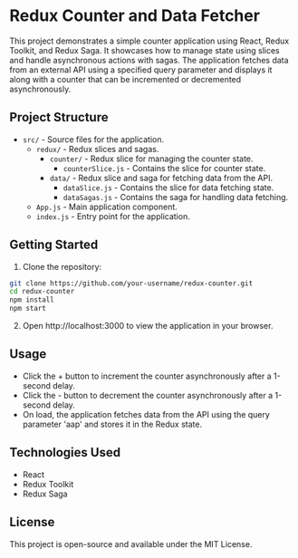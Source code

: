# Redux Counter and Data Fetcher

This project demonstrates a simple counter application using React, Redux Toolkit, and Redux Saga. It showcases how to manage state using slices and handle asynchronous actions with sagas. The application fetches data from an external API using a specified query parameter and displays it along with a counter that can be incremented or decremented asynchronously.

## Project Structure

- `src/` - Source files for the application.
  - `redux/` - Redux slices and sagas.
    - `counter/` - Redux slice for managing the counter state.
      - `counterSlice.js` - Contains the slice for counter state.
    - `data/` - Redux slice and saga for fetching data from the API.
      - `dataSlice.js` - Contains the slice for data fetching state.
      - `dataSagas.js` - Contains the saga for handling data fetching.
  - `App.js` - Main application component.
  - `index.js` - Entry point for the application.

## Getting Started

1. Clone the repository:
```bash
git clone https://github.com/your-username/redux-counter.git
cd redux-counter
npm install
npm start
```
2. Open http://localhost:3000 to view the application in your browser.

## Usage

- Click the + button to increment the counter asynchronously after a 1-second delay.
- Click the - button to decrement the counter asynchronously after a 1-second delay.
- On load, the application fetches data from the API using the query parameter 'aap' and stores it in the Redux state.

## Technologies Used

- React
- Redux Toolkit
- Redux Saga

## License

This project is open-source and available under the MIT License.
